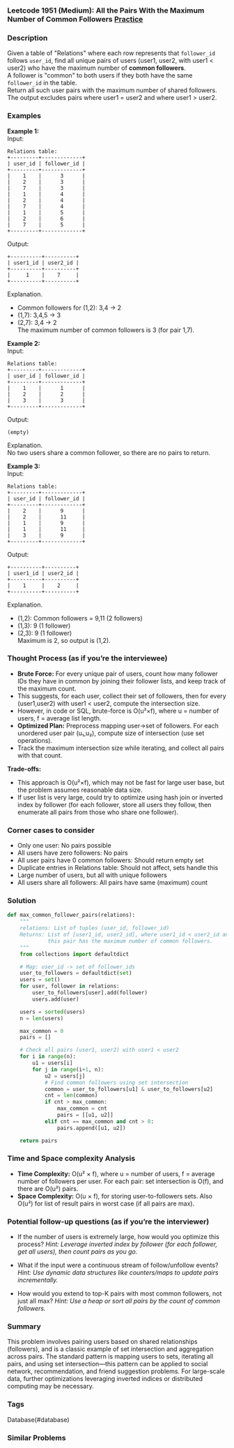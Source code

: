 ### Leetcode 1951 (Medium): All the Pairs With the Maximum Number of Common Followers [Practice](https://leetcode.com/problems/all-the-pairs-with-the-maximum-number-of-common-followers)

### Description  
Given a table of "Relations" where each row represents that `follower_id` follows `user_id`, find all unique pairs of users (user1, user2, with user1 < user2) who have the maximum number of **common followers**.  
A follower is "common" to both users if they both have the same `follower_id` in the table.  
Return all such user pairs with the maximum number of shared followers. The output excludes pairs where user1 = user2 and where user1 > user2.

### Examples  

**Example 1:**  
Input:  
```
Relations table:
+---------+-------------+
| user_id | follower_id |
+---------+-------------+
|    1    |      3      |
|    2    |      3      |
|    7    |      3      |
|    1    |      4      |
|    2    |      4      |
|    7    |      4      |
|    1    |      5      |
|    2    |      6      |
|    7    |      5      |
+---------+-------------+
```
Output:  
```
+----------+----------+
| user1_id | user2_id |
+----------+----------+
|     1    |    7     |
+----------+----------+
```
Explanation.  
- Common followers for (1,2): 3,4 → 2  
- (1,7): 3,4,5 → 3  
- (2,7): 3,4 → 2  
The maximum number of common followers is 3 (for pair 1,7).

**Example 2:**  
Input:  
```
Relations table:
+---------+-------------+
| user_id | follower_id |
+---------+-------------+
|    1    |      1      |
|    2    |      2      |
|    3    |      3      |
+---------+-------------+
```
Output:  
```
(empty)
```
Explanation.  
No two users share a common follower, so there are no pairs to return.

**Example 3:**  
Input:  
```
Relations table:
+---------+-------------+
| user_id | follower_id |
+---------+-------------+
|    2    |      9      |
|    2    |      11     |
|    1    |      9      |
|    1    |      11     |
|    3    |      9      |
+---------+-------------+
```
Output:  
```
+----------+----------+
| user1_id | user2_id |
+----------+----------+
|    1     |    2     |
+----------+----------+
```
Explanation.  
- (1,2): Common followers = 9,11 (2 followers)  
- (1,3): 9 (1 follower)  
- (2,3): 9 (1 follower)  
Maximum is 2, so output is (1,2).


### Thought Process (as if you’re the interviewee)  
- **Brute Force:** For every unique pair of users, count how many follower IDs they have in common by joining their follower lists, and keep track of the maximum count.
- This suggests, for each user, collect their set of followers, then for every (user1,user2) with user1 < user2, compute the intersection size.
- However, in code or SQL, brute-force is O(u²×f), where u = number of users, f = average list length.
- **Optimized Plan:** Preprocess mapping user→set of followers. For each unordered user pair (u₁,u₂), compute size of intersection (use set operations).  
- Track the maximum intersection size while iterating, and collect all pairs with that count.

**Trade-offs:**  
- This approach is O(u²×f), which may not be fast for large user base, but the problem assumes reasonable data size.
- If user list is very large, could try to optimize using hash join or inverted index by follower (for each follower, store all users they follow, then enumerate all pairs from those who share one follower).

### Corner cases to consider  
- Only one user: No pairs possible
- All users have zero followers: No pairs
- All user pairs have 0 common followers: Should return empty set
- Duplicate entries in Relations table: Should not affect, sets handle this
- Large number of users, but all with unique followers
- All users share all followers: All pairs have same (maximum) count

### Solution

```python
def max_common_follower_pairs(relations):
    """
    relations: List of tuples (user_id, follower_id)
    Returns: List of [user1_id, user2_id], where user1_id < user2_id and
             this pair has the maximum number of common followers.
    """
    from collections import defaultdict

    # Map: user_id -> set of follower_ids
    user_to_followers = defaultdict(set)
    users = set()
    for user, follower in relations:
        user_to_followers[user].add(follower)
        users.add(user)

    users = sorted(users)
    n = len(users)

    max_common = 0
    pairs = []

    # Check all pairs (user1, user2) with user1 < user2
    for i in range(n):
        u1 = users[i]
        for j in range(i+1, n):
            u2 = users[j]
            # Find common followers using set intersection
            common = user_to_followers[u1] & user_to_followers[u2]
            cnt = len(common)
            if cnt > max_common:
                max_common = cnt
                pairs = [[u1, u2]]
            elif cnt == max_common and cnt > 0:
                pairs.append([u1, u2])

    return pairs
```

### Time and Space complexity Analysis  

- **Time Complexity:** O(u² × f), where u = number of users, f = average number of followers per user. For each pair: set intersection is O(f), and there are O(u²) pairs.
- **Space Complexity:** O(u × f), for storing user-to-followers sets. Also O(u²) for list of result pairs in worst case (if all pairs are max).

### Potential follow-up questions (as if you’re the interviewer)  

- If the number of users is extremely large, how would you optimize this process?
  *Hint: Leverage inverted index by follower (for each follower, get all users), then count pairs as you go.*

- What if the input were a continuous stream of follow/unfollow events?
  *Hint: Use dynamic data structures like counters/maps to update pairs incrementally.*

- How would you extend to top-K pairs with most common followers, not just all max?
  *Hint: Use a heap or sort all pairs by the count of common followers.*

### Summary
This problem involves pairing users based on shared relationships (followers), and is a classic example of set intersection and aggregation across pairs. The standard pattern is mapping users to sets, iterating all pairs, and using set intersection—this pattern can be applied to social network, recommendation, and friend suggestion problems. For large-scale data, further optimizations leveraging inverted indices or distributed computing may be necessary.

### Tags
Database(#database)

### Similar Problems
